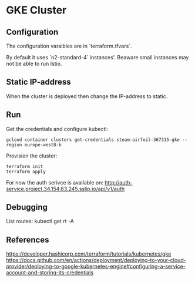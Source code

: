 # GKE Cluster


## Configuration

The configuration varaibles are in ´terraform.tfvars´.

By default it uses ´n2-standard-4´ instances'. Beaware small instances may not be able to run Istio.


## Static IP-address

When the cluster is deployed then change the IP-address to static.


## Run

Get the credentials and configure kubectl:
```
gcloud container clusters get-credentials steam-airfoil-367315-gke --region europe-west8-b
```

Provision the cluster:
```
terraform init
terraform apply
```

For now the auth serivce is available on: http://auth-service.project.34.154.63.245.sslip.io/api/v1/auth


## Debugging

List routes: kubectl get rt -A


## References

https://developer.hashicorp.com/terraform/tutorials/kubernetes/gke
https://docs.github.com/en/actions/deployment/deploying-to-your-cloud-provider/deploying-to-google-kubernetes-engine#configuring-a-service-account-and-storing-its-credentials

